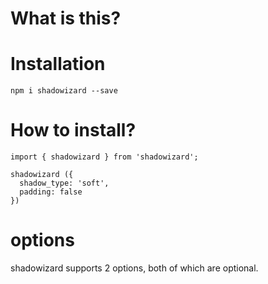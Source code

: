 # What is this?

# Installation

`npm i shadowizard --save`

# How to install?

```
import { shadowizard } from 'shadowizard';

shadowizard ({
  shadow_type: 'soft',
  padding: false
})

```
# options

shadowizard  supports 2 options, both of which are optional.

